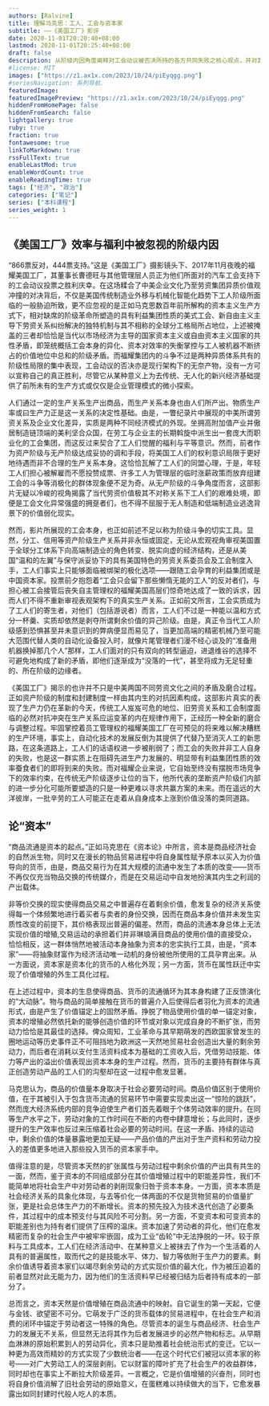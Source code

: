 ```yaml
---
authors: [Ralvine]
title: 理解马克思：工人、工会与资本家
subtitle: ——《美国工厂》影评
date: 2020-11-01T20:20:40+08:00
lastmod: 2020-11-01T20:25:40+08:00
draft: false
description: 从阶级内因角度阐释对工会动议被否决所持的各方共同失败之核心观点，并对其指向的当代经济基础新变化背景以及中美劳资关系差异背后的阶级矛盾共性实质作出相应的评价。
#license: MIT
images: ["https://z1.ax1x.com/2023/10/24/piEyqgg.png"]
#seriesNavigation: 系列导航.
featuredImage: 
featuredImagePreview: "https://z1.ax1x.com/2023/10/24/piEyqgg.png"
hiddenFromHomePage: false
hiddenFromSearch: false
lightgallery: true
ruby: true
fraction: true
fontawesome: true
linkToMarkdown: true
rssFullText: true
enableLastMod: true
enableWordCount: true
enableReadingTime: true
tags: ["经济", "政治"]
categories: ["笔记"]
series: ["本科课程"]
series_weight: 1
---
```


## 《美国工厂》效率与福利中被忽视的阶级内因

“866票反对，444票支持。”这是《美国工厂》摄影镜头下、2017年11月夜晚的福耀美国工厂，其董事长曹德旺与其他管理层人员正为他们所面对的汽车工会支持下的工会动议投票之胜利庆幸。在这场糅合了中美企业文化乃至劳资集团异质价值观冲撞的对决背后，不仅是美国传统制造业外移与机械化智能化趋势下工人阶级所面临的一般胁迫所致，更不应忽视的是正如马克思数百年前所解构的资本主义生产方式下，相对缺席的阶级革命所塑造的具有利益集团性质的美式工会、新自由主义主导下劳资关系纠纷解决的独特机制与其不相称的全球分工格局所占地位，上述被掩盖的三者却恰恰是当代以市场经济为主导的国家资本主义或自由资本主义国家的共性矛盾，即笼统概括工会本身的异化、资本对效率的失衡掌控与工人被机器不断挤占的价值地位中总和的阶级矛盾。而福耀集团内的斗争不过是两种异质体系共有的阶级性局限的集中表现，工会动议的否决亦是现行架构下的无奈产物，没有一方可以宣称自己的真正胜利，尽管它从某种意义上为去传统、无人化的新兴经济基础提供了前所未有的生产方式或仅仅是企业管理模式的微小探索。

人们通过一定的生产关系生产出商品，而生产关系本身也由人们所产出。物质生产率或曰生产力正是这一关系的决定性基础。由是，一瞥纪录片中展现的中美所谓劳资关系及企业文化差异，实质是两种不同经济模式的外现。坐拥高附加值产业并傲居制造链顶端的美利坚合众国，在劳工与企业主的长期斡旋中派生出一套庞大而职业化的工会集团，而这反过来契合了工人们觉醒的福利与平等意识。然而，前者作为资产阶级与无产阶级达成妥协的调和手段，将美国工人们的权利意识局限于更好地待遇而非不合理的生产关系本身。这恰恰瓦解了工人们的同盟心理，于是，年轻工人们担心被解雇而不愿投赞成票、许多工人为管理层的临时涨薪政策而放弃组建工会的斗争等消极化的群体现象便不足为奇。从无产阶级的斗争角度而言，这部影片无疑以冷峻的视角揭露了当代劳资价值极其不对称关系下工人们的艰难处境，即便是工会文化异常强盛的拥趸者们，也不得不屈服于无人制造和低端制造业逃逸背景下的价值弱化现实。

然而，影片所展现的工会本身，也正如前述不足以称为阶级斗争的切实工具。显然，分工、信用等资产阶级生产关系并非永恒或固定，无论从宏观视角审视美国置于全球分工体系下向高端制造业的角色转变、脱实向虚的经济结构，还是从美国“温和的左翼”与保守派妥协下的具有美国特色的劳资关系委员会及工会制度入手，工人们事实上只能够面临被绑架的极化选项——跟随工会孕育的利益集团或是中国资本家。投票前夕抱怨着“工会只会留下那些懒惰无能的工人”的反对者们，与担心被工会接管后丧失自主管理权的福耀美国高层们惊奇地达成了一致的诉求，因而人们不得不重新审视表观架构下的真实生产关系。正如前文所言，工会实质成为了工人们的寄生者，对他们（包括游说者）而言，工人们不过是一种能以温和方式分一杯羹、实质却依然是剥夺所谓剩余价值的异己阶级。由是，真正令当代工人阶级感到恐惧甚至并未意识到的弊病便显而易见了，当更加高端的精密机械乃至可能大范围代替人类的自动化设备投入时，就像片尾管理者们漫不经心谈及的“准备用机器换掉那几个人”那样，工人们面对的只有双向的转型逼迫，进退维谷的选择不可避免地构成了新的矛盾，即他们逐渐成为“没落的一代”，甚至将成为无足轻重的、所在阶级的边缘者。

《美国工厂》揭示的也许并不只是中美两国不同劳资文化之间的矛盾及磨合过程。正如资产阶级的制度和封建制度一样由其内生的对抗因素构成，这部影片真实的表现了生产力仍在革新的今天，传统工人岌岌可危的地位、旧劳资关系和工会制度面临的必然对抗冲突在生产关系应运变革的内在规律作用下，正经历一种全新的磨合与调整过程。牢固掌控着员工管理权的福耀美国工厂在可预见的将来难以解决糟糕的生产环境，事实上，自动化技术的发展反倒为其提供了代替乃至消灭人工的新思路，在这条道路上，工人们的话语权进一步被削弱了；而工会的失败并非工人自身的失败，也是这一群实质上在阻碍先进生产力发展的、明显带有利益集团性质的效率蚕食者们的即将到来的失败。而对福耀企业来说，它自始至终没有摆脱市场竞争下的效率约束，在传统无产阶级逐步让位的当下，他所代表的垄断资产阶级们内部的进一步分化可能所要塑造的只是一种更难以寻求共赢方案的未来。而在遥远的大洋彼岸，一批辛劳的工人可能正在走着从自身成本上涨到价值没落的类同道路。

## 论“资本”

“商品流通是资本的起点。”正如马克思在《资本论》中所言，资本是商品经济社会的自然派生物，同时又在漫长的物品贸易进程中将自身属性赋予原本以买入为价值导向的货币，由是，商品交易行为在其大规模的流通中发生了本质的改变——货币不再仅仅充当物品交换的传统媒介，而是在交易运动中自发地扮演其内生之利润的产出载体。 

非等价交换的现实使得商品交易之中普遍存在着剩余价值，愈发复杂的经济关系使得每一个体频繁地进行着买者与卖者的身份交换，因而在商品本身价值并未发生实质性改变的前提下，其价格表现出普遍的偏差。然而，商品的流通本身总体上无法实现价值的增殖,交易运动的承担着们并非琳琅满目商品的使用价值的直接受众，恰恰相反，这一群体悄然地被活动本身抽象为资本的忠实执行工具，由是，“资本家”——将抽象财富作为经济活动唯一动机的身份被他所使用的工具孕育出来。从一方面说，资本家是资本化的货币的人格化外现；另一方面，货币在属性跃迁中实现了价值增殖的外生工具化过程。

在上述过程中，资本的生息使得商品、货币的流通循环为其本身构建了正反馈演化的“大动脉”。物与商品的简单接触在货币的普遍介入后使得后者羽化为资本的流通形式，由是产生了价值锚定上的固然矛盾。挣脱了物品使用价值的单一锚定对象，资本的增殖必然依托新的能够创造价值的环节或对象以完成自身的不断扩张，而劳动力恰恰是其最佳的选择。俾众周知，工业革命与其早期萌发的西欧国家曾发生的圈地运动等历史事件正不可阻挡地为欧洲这一天然地贸易社会创造出大量的剩余劳动力，而后者在消耗以支付生活资料成本为基础的工资收入后，凭借劳动技能、体力等产出的溢出价值表现出资本本身的生产过程。然而，货币的主要持有群体与真正创造劳动产品的工人们的沟壑却在这一过程中愈发显著。

马克思认为，商品的价值量本身取决于社会必要劳动时间。商品价值区别于使用价值，在于其被引入于包含货币流通的贸易环节中需要实现卖出这一“惊险的跳跃”，然而庞大经济系统内部的竞争迫使生产者们首先着眼于个体劳动效率的提升。在同等生产水平之下，劳动对象的工作时间在不断的内卷中肆意增长；与此同时，逐步提升的生产效率也反过来压缩着社会必要的劳动时间。在这一矛盾、持续的运动中，剩余价值的体量暴露地更加无疑——产品价值的产出对于生产资料和劳动力投入的差值更多地进入那些投入货币的资本家手中。

值得注意的是，尽管资本天然的扩张属性与劳动过程中剩余价值的产出具有共生的一面，然而，鉴于资本的不同组成部分在其价值增殖过程中的职能差异性，我们不能简单地将社会生产中对劳动者的剥削现象归咎于资本本身。一方面，资本本质是社会经济关系的具象化体现，与去等价化一体两面的不仅是货物贸易的价值量扩张，更是社会总体生产力的不断增长。资本的预先投入为技术迭代创造了必要条件，其过程中的成本预支付与其风险不可分割。另一方面，不变资本和可变资本的职能差别也为持有者们提供了压榨的温床。资本加速了劳动者的异化，他们在愈发精密而复杂的社会生产中被牢牢嵌固，成为工业“齿轮”中无法挣脱的一环。较于原料与工具成本，工人们在经济活动中、在某种意义上被抹去了作为一个生活着的人具有的普遍属性，取而代之的是技能水平、体力、智力等依附于生产力的要素。剩余价值诱导着资本家们以竭尽剩余劳动的方式实现价值的最大化，作为被压迫着的前者显然对此无能为力，因为他们的生活资料早已经被归结为后者持有成本的一部分了。

总而言之，资本天然是价值增殖在商品流通中的映射。自它诞生的第一天起，它便与金钱、欲望密不可分。它萌发于广泛的货币载体的贸易进程中，在社会生产和消费的闭环中锚定于劳动者这一特殊的角色。尽管资本的诞生与商品经济、社会生产力的发展无不关系，但显然无法将其作为后者发展进步的必然产物和标志。从早期血淋淋的原始积累到人的劳动异化，资本只是助推着社会统治形式的变迁。它以一种更为高效而精妙的方式实现了少数统治者——在这个时代它们被冠以资本家的称号——对广大劳动工人的深层剥削。它以财富的障叶扩充了社会生产的收益群体，同时却也在事实上不断拉大阶级差异。一言概之，它是价值增殖的兴奋剂，同时也将自身价值消解了旧社会劳动的原始意义，在蛋糕难以持续做大的当下，它愈发暴露出如同封建时代般人吃人的本质。